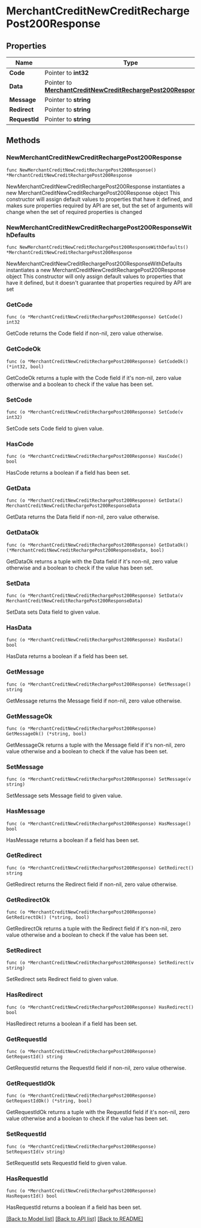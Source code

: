 # MerchantCreditNewCreditRechargePost200Response

## Properties

Name | Type | Description | Notes
------------ | ------------- | ------------- | -------------
**Code** | Pointer to **int32** |  | [optional] 
**Data** | Pointer to [**MerchantCreditNewCreditRechargePost200ResponseData**](MerchantCreditNewCreditRechargePost200ResponseData.md) |  | [optional] 
**Message** | Pointer to **string** |  | [optional] 
**Redirect** | Pointer to **string** |  | [optional] 
**RequestId** | Pointer to **string** |  | [optional] 

## Methods

### NewMerchantCreditNewCreditRechargePost200Response

`func NewMerchantCreditNewCreditRechargePost200Response() *MerchantCreditNewCreditRechargePost200Response`

NewMerchantCreditNewCreditRechargePost200Response instantiates a new MerchantCreditNewCreditRechargePost200Response object
This constructor will assign default values to properties that have it defined,
and makes sure properties required by API are set, but the set of arguments
will change when the set of required properties is changed

### NewMerchantCreditNewCreditRechargePost200ResponseWithDefaults

`func NewMerchantCreditNewCreditRechargePost200ResponseWithDefaults() *MerchantCreditNewCreditRechargePost200Response`

NewMerchantCreditNewCreditRechargePost200ResponseWithDefaults instantiates a new MerchantCreditNewCreditRechargePost200Response object
This constructor will only assign default values to properties that have it defined,
but it doesn't guarantee that properties required by API are set

### GetCode

`func (o *MerchantCreditNewCreditRechargePost200Response) GetCode() int32`

GetCode returns the Code field if non-nil, zero value otherwise.

### GetCodeOk

`func (o *MerchantCreditNewCreditRechargePost200Response) GetCodeOk() (*int32, bool)`

GetCodeOk returns a tuple with the Code field if it's non-nil, zero value otherwise
and a boolean to check if the value has been set.

### SetCode

`func (o *MerchantCreditNewCreditRechargePost200Response) SetCode(v int32)`

SetCode sets Code field to given value.

### HasCode

`func (o *MerchantCreditNewCreditRechargePost200Response) HasCode() bool`

HasCode returns a boolean if a field has been set.

### GetData

`func (o *MerchantCreditNewCreditRechargePost200Response) GetData() MerchantCreditNewCreditRechargePost200ResponseData`

GetData returns the Data field if non-nil, zero value otherwise.

### GetDataOk

`func (o *MerchantCreditNewCreditRechargePost200Response) GetDataOk() (*MerchantCreditNewCreditRechargePost200ResponseData, bool)`

GetDataOk returns a tuple with the Data field if it's non-nil, zero value otherwise
and a boolean to check if the value has been set.

### SetData

`func (o *MerchantCreditNewCreditRechargePost200Response) SetData(v MerchantCreditNewCreditRechargePost200ResponseData)`

SetData sets Data field to given value.

### HasData

`func (o *MerchantCreditNewCreditRechargePost200Response) HasData() bool`

HasData returns a boolean if a field has been set.

### GetMessage

`func (o *MerchantCreditNewCreditRechargePost200Response) GetMessage() string`

GetMessage returns the Message field if non-nil, zero value otherwise.

### GetMessageOk

`func (o *MerchantCreditNewCreditRechargePost200Response) GetMessageOk() (*string, bool)`

GetMessageOk returns a tuple with the Message field if it's non-nil, zero value otherwise
and a boolean to check if the value has been set.

### SetMessage

`func (o *MerchantCreditNewCreditRechargePost200Response) SetMessage(v string)`

SetMessage sets Message field to given value.

### HasMessage

`func (o *MerchantCreditNewCreditRechargePost200Response) HasMessage() bool`

HasMessage returns a boolean if a field has been set.

### GetRedirect

`func (o *MerchantCreditNewCreditRechargePost200Response) GetRedirect() string`

GetRedirect returns the Redirect field if non-nil, zero value otherwise.

### GetRedirectOk

`func (o *MerchantCreditNewCreditRechargePost200Response) GetRedirectOk() (*string, bool)`

GetRedirectOk returns a tuple with the Redirect field if it's non-nil, zero value otherwise
and a boolean to check if the value has been set.

### SetRedirect

`func (o *MerchantCreditNewCreditRechargePost200Response) SetRedirect(v string)`

SetRedirect sets Redirect field to given value.

### HasRedirect

`func (o *MerchantCreditNewCreditRechargePost200Response) HasRedirect() bool`

HasRedirect returns a boolean if a field has been set.

### GetRequestId

`func (o *MerchantCreditNewCreditRechargePost200Response) GetRequestId() string`

GetRequestId returns the RequestId field if non-nil, zero value otherwise.

### GetRequestIdOk

`func (o *MerchantCreditNewCreditRechargePost200Response) GetRequestIdOk() (*string, bool)`

GetRequestIdOk returns a tuple with the RequestId field if it's non-nil, zero value otherwise
and a boolean to check if the value has been set.

### SetRequestId

`func (o *MerchantCreditNewCreditRechargePost200Response) SetRequestId(v string)`

SetRequestId sets RequestId field to given value.

### HasRequestId

`func (o *MerchantCreditNewCreditRechargePost200Response) HasRequestId() bool`

HasRequestId returns a boolean if a field has been set.


[[Back to Model list]](../README.md#documentation-for-models) [[Back to API list]](../README.md#documentation-for-api-endpoints) [[Back to README]](../README.md)


